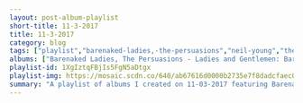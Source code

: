 ```yaml
---
layout: post-album-playlist
short-title: 11-3-2017
title: 11-3-2017
category: blog
tags: ["playlist","barenaked-ladies,-the-persuasions","neil-young","the-national","lcd-soundsystem","jackson-browne","the-pains-of-being-pure-at-heart","the-pains-of-being-pure-at-heart","peter,-paul-and-mary","peter,-paul-and-mary","peter,-paul-and-mary"]
albums: ["Barenaked Ladies, The Persuasions - Ladies and Gentlemen: Barenaked Ladies & the Persuasions","Neil Young - Hitchhiker","The National - Sleep Well Beast","LCD Soundsystem - american dream","Jackson Browne - For Everyman","The Pains Of Being Pure At Heart - Belong","The Pains Of Being Pure At Heart - The Echo of Pleasure","Peter, Paul and Mary - Peter, Paul and Mary Album","Peter, Paul and Mary - Album 1700","Peter, Paul and Mary - Peter, Paul and Mommy"]
playlist-id: 1XgIztqFBjIs5FgN5aDtgx
playlist-img: https://mosaic.scdn.co/640/ab67616d0000b2735e7f8dadcfaec013579f07feab67616d0000b2738c633437a6f2808ce9e4f012ab67616d0000b273945696d01c650eeade335ac9ab67616d0000b273f91818b4265cf33bc3129b3e
summary: "A playlist of albums I created on 11-03-2017 featuring Barenaked Ladies, The Persuasions, Neil Young, The National, LCD Soundsystem, Jackson Browne, The Pains Of Being Pure At Heart, The Pains Of Being Pure At Heart, Peter, Paul and Mary, Peter, Paul and Mary, and Peter, Paul and Mary."
---
```

